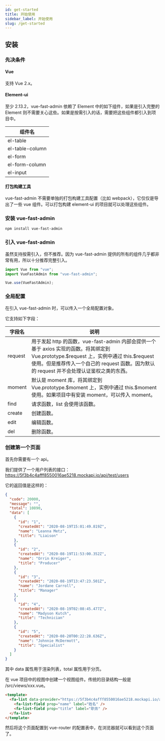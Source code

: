 ```yaml
---
id: get-started
title: 开始使用
sidebar_label: 开始使用
slug: /get-started
---
```


## 安装

### 先决条件

#### Vue

支持 Vue 2.x。

#### Element-ui

至少 2.13.2，vue-fast-admin 依赖了 Element 中的如下组件，如果是引入完整的 Element 则不需要关心这些。如果是按需引入的话，需要把这些组件都引入到项目中。

| 组件名          |
| --------------- |
| el-table        |
| el-table-column |
| el-form         |
| el-form-column  |
| el-input        |

#### 打包构建工具

vue-fast-admin 不需要单独的打包构建工具配置（比如 webpack），它仅仅是导出了一些 vue 组件。可以打包构建 element-ui 的项目就可以处理这些组件。

### 安装 vue-fast-admin

```bash
npm install vue-fast-admin
```

### 引入 vue-fast-admin

虽然支持按需引入，但不推荐。因为 vue-fast-admin 提供的所有的组件几乎都非常有用，所以十分推荐完整引入。

```javascript
import Vue from "vue";
import VueFastAdmin from "vue-fast-admin";

Vue.use(VueFastAdmin);
```

### 全局配置

在引入 vue-fast-admin 时，可以传入一个全局配置对象。

它支持如下字段：

| 字段名  | 说明                                                                                                                                                                                                                                    |
| ------- | --------------------------------------------------------------------------------------------------------------------------------------------------------------------------------------------------------------------------------------- |
| request | 用于发起 http 的函数，vue-fast-admin 内部会提供一个基于 axios 实现的函数。将其绑定到 Vue.prototype.\$request 上，实例中通过 this.\$request 使用。但是推荐传入一个自己的 request 函数。因为默认的 request 并不会处理认证鉴权之类的东西。 |
| moment  | 默认是 moment 库，将其绑定到 Vue.prototype.\$moment 上，实例中通过 this.\$moment 使用。如果项目中有安装 moment，可以传入 moment。                                                                                                       |
| find    | 请求函数，list 会使用该函数。                                                                                                                                                                                                           |
| create  | 创建函数。                                                                                                                                                                                                                              |
| edit    | 编辑函数。                                                                                                                                                                                                                              |
| del     | 删除函数。                                                                                                                                                                                                                              |

### 创建第一个页面

首先你需要有一个 api。

我们提供了一个用户列表的接口：https://5f3b4c4afff8550016ae5218.mockapi.io/api/test/users

它的返回值是这样的：

```json
{
  "code": 20000,
  "message": "",
  "total": 10890,
  "data": [
    {
      "id": "1",
      "createdAt": "2020-08-19T15:01:49.819Z",
      "name": "Leanna Metz",
      "title": "Liaison"
    },
    {
      "id": "2",
      "createdAt": "2020-08-19T11:53:00.352Z",
      "name": "Orrin Kreiger",
      "title": "Producer"
    },
    {
      "id": "3",
      "createdAt": "2020-08-19T13:47:23.501Z",
      "name": "Jordane Carroll",
      "title": "Manager"
    },
    {
      "id": "4",
      "createdAt": "2020-08-19T02:08:45.477Z",
      "name": "Madyson Kutch",
      "title": "Technician"
    },
    {
      "id": "5",
      "createdAt": "2020-08-20T00:22:28.636Z",
      "name": "Johnnie McDermott",
      "title": "Specialist"
    }
  ]
}
```

其中 data 属性用于渲染列表，total 属性用于分页。

在 vue 项目中的视图中创建一个视图组件。传统的目录结构一般是 /src/views/xxx.vue。

```html
<template>
  <fa-list data-provider="https://5f3b4c4afff8550016ae5218.mockapi.io/api/test/users">
    <fa-list-field prop="name" label="姓名" />
    <fa-list-field prop="title" label="职务" />
  </fa-list>
</template>
```

然后将这个页面配置到 vue-router 的配置表中，在浏览器就可以看到这个页面了。
